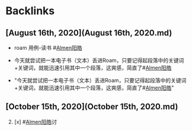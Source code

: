 
# Backlinks
## [August 16th, 2020](August 16th, 2020.md)
- roam 用例-读书 #[Almen阳皓](Almen阳皓.md)

- 今天就尝试把一本电子书（文本）丢进Roam，只要记得起段落中的关键词+关键词，就能迅速引用其中一个段落，这爽感，简直了#[Almen阳皓](Almen阳皓.md)

- "今天就尝试把一本电子书（文本）丢进Roam，只要记得起段落中的关键词+关键词，就能迅速引用其中一个段落，这爽感，简直了#[Almen阳皓](Almen阳皓.md)"

## [October 15th, 2020](October 15th, 2020.md)
2. [x] #[Almen阳皓](Almen阳皓.md)讨

